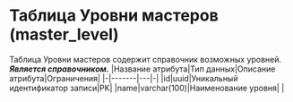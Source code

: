 # **Таблица Уровни мастеров** (master_level)
Таблица Уровни мастеров содержит справочник возможных уровней. 
***Является справочником.***
|Название атрибута|Тип данных|Описание атрибута|Ограничения|
|-|-------|---|-|
|id|uuid|Уникальный идентификатор записи|PK|
|name|varchar(100)|Наименование уровня| |